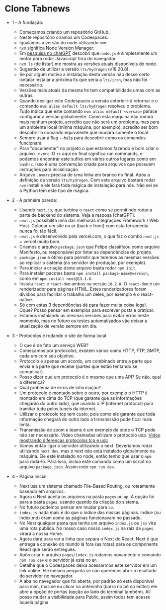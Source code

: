 # Clone Tabnews

- 1 - A fundação:

  - Começamos criando um repositório GitHub.
  - Neste repositório criamos um Codespaces.
  - Igualamos a versão do node utilizando `nvm`.
  - `nvm` significa Node Version Manager.
  - Em [pesquisa no chatGPT](https://chatgpt.com/share/6853592f-8c1c-8003-8c3b-cc8d62616bfd) descobri que `node.js` é simplesmente um motor para rodar Javascript fora do navegador.
  - `nvm ls` (de listar) me mostra as versões atuais disponíveis do node.
  - Sugestão de utilizar a versão `lts/hydrogen` (v18.20.8).
  - Se por algum motivo a instalação desta versão não desse certo isntalar instalar a próxima lts que seria a `lts/iron`, mas não foi necessário.
  - Versões mais atuais da mesma lts tem compatibilidade umas com as outras.
  - Quando desligar este Codespaces a versão anterior irá retornar e o comando `nvm alias default lts/hydrogen` resolveu o problema. Tudo indica que este comando `nvm alias default <versao>` parace configurar a versão globalmente. Como esta máquina não rodará mais nenhum projeto, acredito que não será um problema, mas para um ambiente local (minha máquina, por exemplo), acredito ser bom descobrir o comando equivalente que mudará somente o local.
  - Sempre usar a flag `--help` para descobrir como os comandos funcionam.
  - Para "documentar" no projeto o que estamos fazendo é bom criar o arquivo `.nvmrc`. O `rc` aqui no final significa run commands, e podemos encontrar este sufixo em vários outros lugares como em `bashrc`. Isso é uma convemção criada para arquivos que possuem instruções para inicialização.
  - Arquivo `.nvmrc` precisa de uma linha em branco no final. Após a definição da versão `lts/hydrogen`. Com este arquivo bastará rodar `nvm` install e ele fará toda mágica de instalação para nós. Não sei se o Python tem este tipo de mágica.

- 2 - A primeira parede:

  - Usando `next.js`, que turbina o `react` como se permitindo rodar a parte de backend do sistema. Veja a resposa [chatGPT].
  - `next.js` possibilita uma das melhoras integrações Framework / Web Host. Colocar um site no ar (back e front) com esta ferramenta nunca foi tão fácil.
  - `next.js` é desenvolvido pela vercel.com, o que faz o combo `next.js` + vercel muito bom.
  - Criamos o arquivo `package.json` que Felipe classificou como arquivo Manifesto, ou responsável por listar as dependências do projeto.
  - `package.json` é ótimo para permitir que teremos as mesmas versões ao replicar o sistema (no servidor de produção, por exemplo).
  - Para iniciar a criação deste arquivo basta rodar `npm init`.
  - Para instalar pacotes basta `npm install package-name@version`, como em `npm install next@13.1.6`.
  - Instala `react` e `react-dom` ambos na versão `18.2.0`. O `react-dom` é um renderizador para páginas HTML. Estes renderizadores foram dividios para facilitar o trabalho um deles, por exemplo é o react-native.
  - Só com estas 3 dependências dá para fazer muita coisa legal. Oque? Posso pensar em exemplos para escrever posts e praticar.
  - Estamos instalando as mesmas versões para evitar erros neste momento, mas no futuro os testes automatizados vão deixar a atualização de versão sempre em dia.

- 3 - Protocolos e rodando o site de forma local

  - O que é de fato um serviço WEB?
  - Começamos por protocolos, existem vários como HTTP, FTP, SMTP, cada um com seu objetivo.
  - Protocolo é apenas um acordo, um combinado entre a parte que envia e a parte que recebe (partes que estão tentando se comunicar).
  - Posso dizer que um protocolo é o mesmo que uma API? Se não, qual a diferença?
  - Qual problema de erros de informação?
  - Um protocolo é montado sobre o outro, por exemplo o HTTP é montado em cima do TCP (que garante que as informações chegarão do outro lado), que usando o IP (internet protocol) para tramitar tudo pelos tuneis da internet.
  - Utilizar o protocolo tcp tem custo, pois como ele garante que toda informação chegará do outro lado a transmissão pode ficar mais lenta.
  - Transmissão de zoom e teams é um exemplo de onde o TCP pode não ser necessário. Video chamadas utilizam o protocolo udp. [Video mostrando diferenças protocolos tcp e udc](https://www.youtube.com/watch?v=ZEEBsq3eQmg)
  - Vamos então ligar o servidor utilizando o next. Deveríamos rodar utilizando `next dev`, mas o next não está instalado globalmente na máquina. Ele esté instalado no node, então tenho que usar o `npm` para rodá-lo. Para isso, incluo este comando como um script no arquivo `package.json`. Assim rodo `npm run dev`.

- 4 - Página Inicial:

  - Next usa um sistema chamado File-Based Routing, ou roteamente baseado em arquivos.
  - Agora o Next aceita os arquivos na pasta `pages` ou `ap`. A opção foi para a pasta `pages`, usando quando da criação do sistema.
  - No futuro podemos pensar em mudar para `ap`.
  - `index.js` nada mais é do que o índice das nossas páginas. Indice (ou index.md) eram como as páginas funcionavam no passado.
  - No Nest qualquer pasta que tenha um arquivo `index.js` ou `jsx` vira uma rota pública. No nosso caso nosso `index.js` na raiz de `pages` virará a nossa Home.
  - Agora dará para ver a linha que separa o Next do React. Next é que entrega a conexão do mundo lá fora (as rotas) para os components React que serão entregues.
  - Após criar o arquivo `pages/index.js` rodamos novamente o comando `npm run dev` e o servidor já está no ar.
  - Detalhe que o Codespaces deixa acessarmos este servidor em um link online. Ele mesmo pergunta se não queremos abrir o resultado do servidor no navegador.
  - A aba no navegador que foi aberta, por padrão só está disponível para mim, mas se eu clicar na anteninha (barra no pé do editor) ele abre a opção de portas (opção ao lado do terminal também). Alí posso mudar a visibilidade para Public, assim todos tem acesso àquela página
